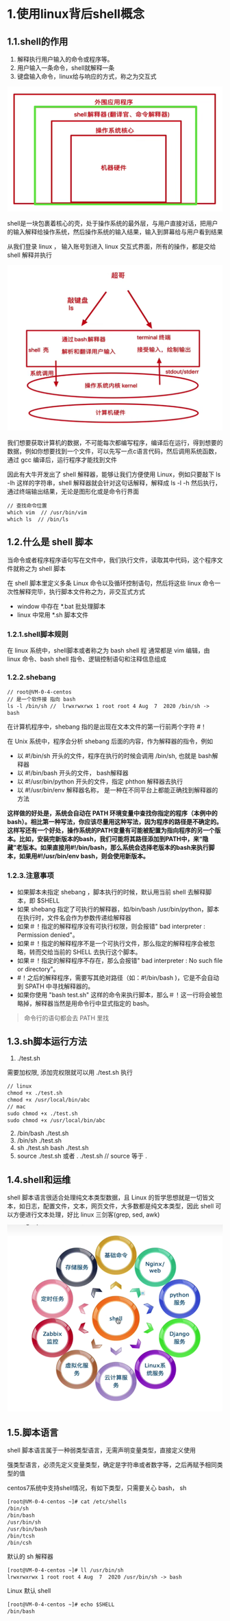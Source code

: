 # 1.使用linux背后shell概念

## 1.1.shell的作用

1. 解释执行用户输入的命令或程序等。
2. 用户输入一条命令，shell就解释一条
3. 键盘输入命令，linux给与响应的方式，称之为交互式

![shell位置层](./imgs/1.1.png)

shell是一块包裹着核心的壳，处于操作系统的最外层，与用户直接对话，把用户的输入解释给操作系统，然后操作系统的输入结果，输入到屏幕给与用户看到结果

从我们登录 linux ， 输入账号到进入 linux 交互式界面，所有的操作，都是交给 shell 解释并执行

![shell位置层](./imgs/1.2.png)

我们想要获取计算机的数据，不可能每次都编写程序，编译后在运行，得到想要的数据，例如你想要找到一个文件，可以先写一点c语言代码，然后调用系统函数， 通过 gcc 编译后，运行程序才能找到文件

因此有大牛开发出了 shell 解释器，能够让我们方便使用 Linux，例如只要敲下 ls -lh 这样的字符串，shell 解释器就会针对这句话解释，解释成 ls -l -h 然后执行，通过终端输出结果，无论是图形化或是命令行界面

```
// 查找命令位置
which vim  // /usr/bin/vim
which ls  // /bin/ls
```

## 1.2.什么是 shell 脚本

当命令或者程序程序语句写在文件中，我们执行文件，读取其中代码，这个程序文件就称之为 shell 脚本

在 shell 脚本里定义多条 Linux 命令以及循环控制语句，然后将这些 linux 命令一次性解释完毕，执行脚本文件称之为，非交互式方式

* window 中存在 *.bat 批处理脚本
* linux 中常用 *.sh 脚本文件

### 1.2.1.shell脚本规则

在 linux 系统中，shell脚本或者称之为 bash shell 程 通常都是 vim 编辑，由 linux 命令、bash shell 指令、逻辑控制语句和注释信息组成

### 1.2.2.shebang

```
// root@VM-0-4-centos
// 是一个软件接 指向 bash
ls -l /bin/sh //  lrwxrwxrwx 1 root root 4 Aug  7  2020 /bin/sh -> bash
```

在计算机程序中，shebang 指的是出现在文本文件的第一行前两个字符 #！

在 Unix 系统中，程序会分析 shebang 后面的内容，作为解释器的指令，例如

* 以 #!/bin/sh 开头的文件，程序在执行的时候会调用 /bin/sh, 也就是 bash解释器
* 以 #!/bin/bash 开头的文件， bash解释器
* 以 #!/usr/bin/python 开头的文件，指定 phthon 解释器去执行
* 以 #!/usr/bin/env 解释器名称， 是一种在不同平台上都能正确找到解释器的方法

**这样做的好处是，系统会自动在 PATH 环境变量中查找你指定的程序（本例中的bash）。相比第一种写法，你应该尽量用这种写法，因为程序的路径是不确定的。这样写还有一个好处，操作系统的PATH变量有可能被配置为指向程序的另一个版本。比如，安装完新版本的bash，我们可能将其路径添加到PATH中，来“隐藏”老版本。如果直接用#!/bin/bash，那么系统会选择老版本的bash来执行脚本，如果用#!/usr/bin/env bash，则会使用新版本。**

### 1.2.3.注意事项

* 如果脚本未指定 shebang ，脚本执行的时候，默认用当前 shell 去解释脚本，即 $SHELL 
* 如果 shebang 指定了可执行的解释器，如/bin/bash /usr/bin/python，脚本在执行时，文件名会作为参数传递给解释器
* 如果＃！指定的解释程序没有可执行权限，则会报错" bad interpreter : Permission denied"。
* 如果＃！指定的解释程序不是一个可执行文件，那么指定的解释程序会被忽略，转而交给当前的 SHELL 去执行这个脚本。
* 如果＃！指定的解释程序不存在，那么会报错" bad interpreter : No such file or directory"。
* #！之后的解释程序，需要写其绝对路径（如：#!/bin/bash )，它是不会自动到 SPATH 中寻找解释器的。
* 如果你使用 "bash test.sh" 这样的命令来执行脚本，那么＃！这一行将会被忽略掉，解释器当然是用命令行中显式指定的 bash。

> 命令行的语句都会去 PATH 里找

## 1.3.sh脚本运行方法

1. ./test.sh

需要加权限, 添加完权限就可以用 ./test.sh 执行
```
// linux
chmod +x ./test.sh
chmod +x /usr/local/bin/abc
// mac
sudo chmod +x ./test.sh
sudo chmod +x /usr/local/bin/abc
```

2. /bin/bash ./test.sh
3. /bin/sh ./test.sh
4. sh ./test.sh  bash ./test.sh
5. source ./test.sh 或者  . ./test.sh // source 等于 .

## 1.4.shell和运维

shell 脚本语言很适合处理纯文本类型数据，且 Linux 的哲学思想就是一切皆文本，如日志，配置文件，文本，网页文件，大多数都是纯文本类型，因此 shell 可以方便进行文本处理，好比 linux 三剑客(grep, sed, awk)

![shell作用](./imgs/1.3.png)

## 1.5.脚本语言

shell 脚本语言属于一种弱类型语言，无需声明变量类型，直接定义使用

强类型语言，必须先定义变量类型，确定是字符串或者数字等，之后再赋予相同类型的值

centos7系统中支持shell情况，有如下类型，只需要关心 bash， sh

```
[root@VM-0-4-centos ~]# cat /etc/shells
/bin/sh
/bin/bash
/usr/bin/sh
/usr/bin/bash
/bin/tcsh
/bin/csh
```

默认的 sh 解释器

```
[root@VM-0-4-centos ~]# ll /usr/bin/sh
lrwxrwxrwx 1 root root 4 Aug  7  2020 /usr/bin/sh -> bash
```

Linux 默认 shell

```
[root@VM-0-4-centos ~]# echo $SHELL
/bin/bash
```


